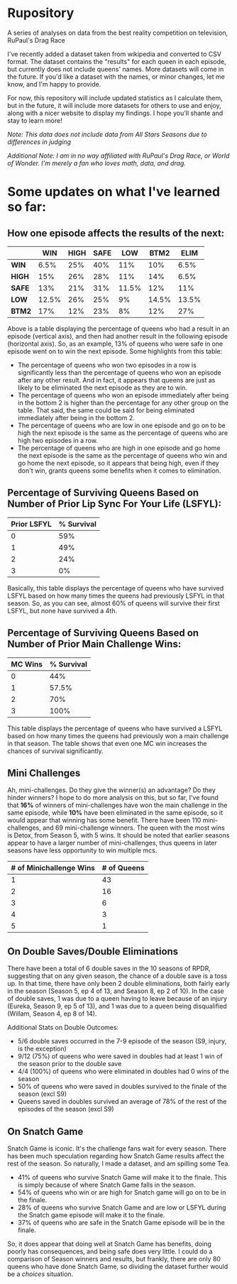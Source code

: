# Rupository
A series of analyses on data from the best reality competition on television, RuPaul's Drag Race

I've recently added a dataset taken from wikipedia and converted to CSV format. The dataset contains the "results" for each queen in each episode, but currently does not include queens' names. More datasets will come in the future. If you'd like a dataset with the names, or minor changes, let me know, and I'm happy to provide.

For now, this repository will include updated statistics as I calculate them, but in the future, it will include more datasets for others to use and enjoy, along with a nicer website to display my findings. I hope you'll shante and stay to learn more!

*Note: This data does not include data from All Stars Seasons due to differences in judging*

*Additional Note: I am in no way affiliated with RuPaul's Drag Race, or World of Wonder. I'm merely a fan who loves math, data, and drag.*


Some updates on what I've learned so far: 
=================

How one episode affects the results of the next:
-------

|      | WIN   | HIGH | SAFE | LOW   | BTM2  | ELIM  |
|------|-------|------|------|-------|-------|-------|
|**WIN**  | 6.5%  | 25%  | 40%  | 11%   | 10%   | 6.5%  |
|**HIGH**| 15%   | 26%  | 28%  | 11%   | 14%   | 6.5%  |
|**SAFE**| 13%   | 21%  | 31%  | 11.5% | 12%   | 11%   |
|**LOW**| 12.5% | 26%  | 25%  | 9%    | 14.5% | 13.5% |
|**BTM2**| 17%   | 12%  | 23%  | 8%    | 12%   | 27%   |

Above is a table displaying the percentage of queens who had a result in an episode (vertical axis), and then had another result in the following episode (horizontal axis). So, as an example, 13% of queens who were safe in one episode went on to win the next episode. 
Some highlights from this table:
  + The percentage of queens who won two episodes in a row is significantly less than the percentage of queens who won an episode after any other result. And in fact, it appears that queens are just as likely to be eliminated the next episode as they are to win.
  + The percentage of queens who won an episode immediately after being in the bottom 2 is higher than the percentage for any other group on the table. That said, the same could be said for being eliminated immediately after being in the bottom 2. 
  + The percentage of queens who are low in one episode and go on to be high the next episode is the same as the percentage of queens who are high two episodes in a row.
  + The percentage of queens who are high in one episode and go home the next episode is the same as the percentage of queens who win and go home the next episode, so it appears that being high, even if they don't win, grants queens some benefits when it comes to elimination.
  
Percentage of Surviving Queens Based on Number of Prior Lip Sync For Your Life (LSFYL):
-----

| Prior LSFYL | % Survival |
|-------------|------------|
| 0           | 59%        |
| 1           | 49%        |
| 2           | 24%        |
| 3           | 0%         |

Basically, this table displays the percentage of queens who have survived LSFYL based on how many times the queens had previously LSFYL in that season. So, as you can see, almost 60% of queens will survive their first LSFYL, but none have survived a 4th.

Percentage of Surviving Queens Based on Number of Prior Main Challenge Wins:
-----

| MC Wins | % Survival |
|---------|------------|
| 0       | 44%        |
| 1       | 57.5%      |
| 2       | 70%        |
| 3       | 100%       |

This table displays the percentage of queens who have survived a LSFYL based on how many times the queens had previously won a main challenge in that season. The table shows that even one MC win increases the chances of survival significantly.

Mini Challenges
-----

Ah, mini-challenges. Do they give the winner(s) an advantage? Do they hinder winners? I hope to do more analysis on this, but so far, I've found that **16%** of winners of mini-challenges have won the main challenge in the same episode, while **10%** have been eliminated in the same episode, so it would appear that winning has some benefit. There have been 110 mini-challenges, and 69 mini-challenge winners. The queen with the most wins is Detox, from Season 5, with 5 wins. It should be noted that earlier seasons appear to have a larger number of mini-challenges, thus queens in later seasons have less opportunity to win multiple mcs.

| # of Minichallenge Wins | # of Queens |
|-------------------------|-------------|
| 1                       | 43          |
| 2                       | 16          |
| 3                       | 6           |
| 4                       | 3           |
| 5                       | 1           |


On Double Saves/Double Eliminations
-----

There have been a total of 6 double saves in the 10 seasons of RPDR, suggesting that on any given season, the chance of a double save is a toss up. In that time, there have only been 2 double eliminations, both fairly early in the season (Season 5, ep 4 of 13, and Season 8, ep 2 of 10). In the case of double saves, 1 was due to a queen having to leave because of an injury (Eureka, Season 9, ep 5 of 13), and 1 was due to a queen being disqualified (Willam, Season 4, ep 8 of 14). 

Additional Stats on Double Outcomes:
- 5/6 double saves occurred in the 7-9 episode of the season (S9, injury, is the exception)
- 9/12 (75%) of queens who were saved in doubles had at least 1 win of the season prior to the double save
- 4/4 (100%) of queens who were eliminated in doubles had 0 wins of the season
- 50% of queens who were saved in doubles survived to the finale of the season (excl S9)
- Queens saved in doubles survived an average of 78% of the rest of the episodes of the season (excl S9)

On Snatch Game
-----

Snatch Game is iconic. It's the challenge fans wait for every season. There has been much speculation regarding how Snatch Game results affect the rest of the season. So naturally, I made a dataset, and am spilling some Tea.

- 41% of queens who survive Snatch Game will make it to the finale. This is simply because of where Snatch Game falls in the season.
- 54% of queens who win or are high for Snatch game will go on to be in the finale.
- 28% of queens who survive Snatch Game and are low or LSFYL during the Snatch game episode will make it to the finale.
- 37% of queens who are safe in the Snatch Game episode will be in the finale.

So, it does appear that doing well at Snatch Game has benefits, doing poorly has consequences, and being safe does very little. I could do a comparison of Season winners and results, but frankly, there are only 80 queens who have done Snatch Game, so dividing the dataset further would be a _choices_ situation.

